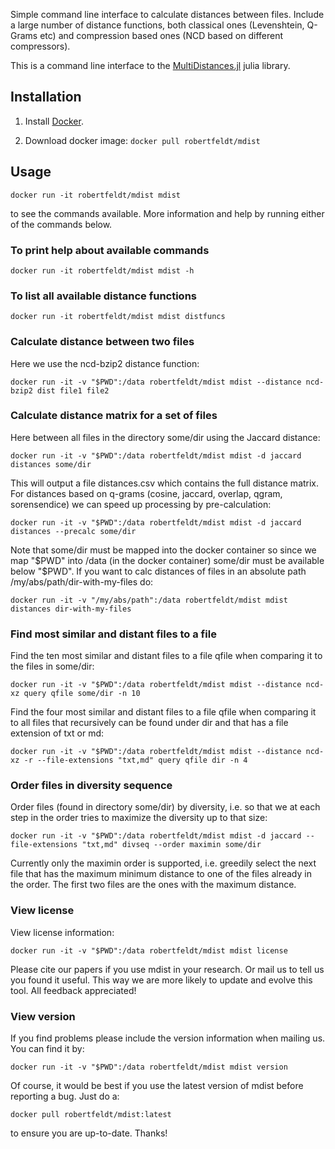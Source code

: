 Simple command line interface to calculate distances between files. Include a large number of distance functions, both classical ones (Levenshtein, Q-Grams etc) and compression based ones (NCD based on different compressors).

This is a command line interface to the [MultiDistances.jl][2] julia library.

## Installation

1. Install [Docker][1].

2. Download docker image: `docker pull robertfeldt/mdist`

## Usage

    docker run -it robertfeldt/mdist mdist

to see the commands available. More information and help by running either of the commands below.

### To print help about available commands

    docker run -it robertfeldt/mdist mdist -h

### To list all available distance functions

    docker run -it robertfeldt/mdist mdist distfuncs

### Calculate distance between two files

Here we use the ncd-bzip2 distance function:

    docker run -it -v "$PWD":/data robertfeldt/mdist mdist --distance ncd-bzip2 dist file1 file2

### Calculate distance matrix for a set of files

Here between all files in the directory some/dir using the Jaccard distance:

    docker run -it -v "$PWD":/data robertfeldt/mdist mdist -d jaccard distances some/dir

This will output a file distances.csv which contains the full distance matrix. For distances based on q-grams (cosine, jaccard, overlap, qgram, sorensendice) we can speed up processing by pre-calculation:

    docker run -it -v "$PWD":/data robertfeldt/mdist mdist -d jaccard distances --precalc some/dir

Note that some/dir must be mapped into the docker container so since we map "$PWD" into /data (in the docker container) some/dir must be available below "$PWD". If you want to calc distances of files in an absolute path /my/abs/path/dir-with-my-files do:

    docker run -it -v "/my/abs/path":/data robertfeldt/mdist mdist distances dir-with-my-files

### Find most similar and distant files to a file

Find the ten most similar and distant files to a file qfile when comparing it to the files in some/dir:

    docker run -it -v "$PWD":/data robertfeldt/mdist mdist --distance ncd-xz query qfile some/dir -n 10

Find the four most similar and distant files to a file qfile when comparing it to all files that recursively can be found under dir and that has a file extension of txt or md:

    docker run -it -v "$PWD":/data robertfeldt/mdist mdist --distance ncd-xz -r --file-extensions "txt,md" query qfile dir -n 4

### Order files in diversity sequence

Order files (found in directory some/dir) by diversity, i.e. so that we at each step in the order tries to maximize the diversity up to that size:

    docker run -it -v "$PWD":/data robertfeldt/mdist mdist -d jaccard --file-extensions "txt,md" divseq --order maximin some/dir

Currently only the maximin order is supported, i.e. greedily select the next file that has the maximum minimum distance to one of the files already in the order. The first two files are the ones with the maximum distance.

### View license

View license information:

    docker run -it -v "$PWD":/data robertfeldt/mdist mdist license

Please cite our papers if you use mdist in your research. Or mail us to tell us you found it useful. This way we are more likely to update and evolve this tool. All feedback appreciated!

### View version

If you find problems please include the version information when mailing us. You can find it by:

    docker run -it -v "$PWD":/data robertfeldt/mdist mdist version

Of course, it would be best if you use the latest version of mdist before reporting a bug. Just do a:

    docker pull robertfeldt/mdist:latest

to ensure you are up-to-date. Thanks!

  [1]: https://www.docker.com/
  [2]: https://github.com/robertfeldt/MultiDistances.jl